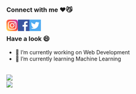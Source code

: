 ### Connect with me ♥️😼
<a href="https://www.instagram.com/daniel_davidraj_/">
  <img align="left" src="instagram.svg" height="30px" width="30px" />
</a>
<a href="https://www.facebook.com/daniel.davidraj.9">
  <img align="left" src="facebook.svg" height="30px" width="30px" />
</a>
<a href="https://twitter.com/DanielDavidraj2">
  <img align="left" src="twitter.svg" height="30px" width="30px" />
</a>
<br>

### Have a look 😄
- 🔭 I’m currently working on Web Development
- 🌱 I’m currently learning Machine Learning
<!-- - 👯 I’m looking to collaborate on ...
- 🤔 I’m looking for help with ...
- 💬 Ask me about ... 
- 📫 How to reach me: ...
- 😄 Pronouns: ...
- ⚡ Fun fact: ... -->
<br>
<a href="https://github.com/danieldavidraj/danieldavidraj/">
  <img align="center" src="https://github-readme-stats.vercel.app/api?username=danieldavidraj&show_icons=true&bg_color=90,000000,FF0000&&text_color=fff&title_color=fff&include_all_commits=true&line_height=24&custom_title=My Github" />
</a><br>
<a href="https://github.com/danieldavidraj/danieldavidraj/">
  <img align="center" src="https://github-readme-stats.vercel.app/api/top-langs/?username=danieldavidraj&langs_count=10&layout=compact&bg_color=90,FF0000,000000&&text_color=fff&title_color=fff&card_width=445&custom_title=Languages you can see here" />
</a>
